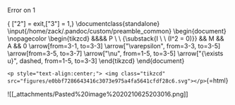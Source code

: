 Error on 1

{ ["2"] = exit,["3"] = 1,} 
\documentclass{standalone}
\input{/home/zack/.pandoc/custom/preamble_common}
\begin{document}
\nopagecolor
\begin{tikzcd}
    &&&& P \\
    \\
    {\substack{I \\ \\ (I^2 = 0)}} && M && A && 0
    \arrow[from=3-1, to=3-3]
    \arrow["\varepsilon", from=3-3, to=3-5]
    \arrow[from=3-5, to=3-7]
    \arrow["\nu", from=1-5, to=3-5]
    \arrow["{\exists u}", dashed, from=1-5, to=3-3]
\end{tikzcd}
\end{document}














`<p style="text-align:center;"> <img class="tikzcd" src="figures/e0bbf7286643416c3073e975a4fa5641cfdf28c6.svg"></p>`{=html}

![[_attachments/Pasted%20image%2020210625203016.png]]
